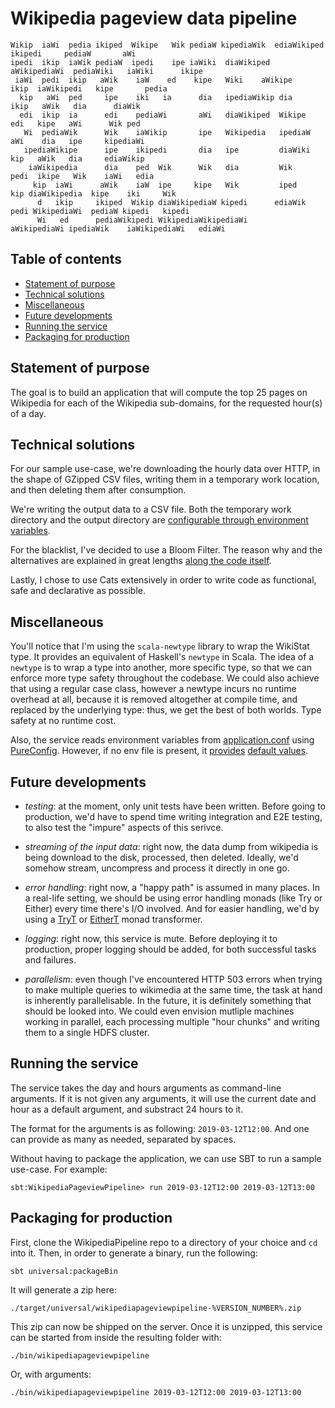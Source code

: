 # Wikipedia pageview data pipeline

```
Wikip  iaWi  pedia ikiped  Wikipe   Wik pediaW kipediaWik  ediaWikiped   ikipedi     pediaW       aWi
ipedi  ikip  iaWik pediaW  ipedi    ipe iaWiki  diaWikiped aWikipediaWi  pediaWiki   iaWiki      ikipe
 iaWi  pedi  ikip   aWik    iaW    ed    kipe   Wiki    aWikipe    ikip  iaWikipedi   kipe       pedia
  kip   aWi  ped     ipe    iki   ia      dia   ipediaWikip dia          ikip   aWik   dia      diaWik
  edi  ikip  ia      edi    pediaWi       aWi   diaWikiped  Wikipe        edi   kipe   aWi      Wik ped
   Wi  pediaWik      Wik    iaWikip       ipe   Wikipedia   ipediaW       aWi    dia   ipe     kipediaWi
   ipediaWikipe      ipe    ikipedi       dia   ipe         diaWiki       kip   aWik   dia     ediaWikip
    iaWikipedia      dia    ped  Wik      Wik   dia         Wik          pedi  ikipe   Wik    iaWi   edia
     kip  iaWi      aWik    iaW  ipe     kipe   Wik         iped    kip diaWikipedia  kipe    iki     Wik
      d   ikip     ikiped  Wikip diaWikipediaW kipedi      ediaWik pedi WikipediaWi  pediaW kipedi   kipedi
      Wi   ed      pediaWikipedi WikipediaWikipediaWi      aWikipediaWi ipediaWik    iaWikipediaWi   ediaWi
```

## Table of contents

- [Statement of purpose](#statement-of-purpose)
- [Technical solutions](#technical-solutions)
- [Miscellaneous](#miscellaneous)
- [Future developments](#future-developments)
- [Running the service](#running-the-service)
- [Packaging for production](#packaging-for-production)

## Statement of purpose

The goal is to build an application that will compute the top 25 pages on Wikipedia for each of the
Wikipedia sub-domains, for the requested hour(s) of a day.

## Technical solutions

For our sample use-case, we're downloading the hourly data over HTTP, in the shape of GZipped CSV
files, writing them in a temporary work location, and then deleting them after consumption.

We're writing the output data to a CSV file. Both the temporary work directory and the output
directory are [configurable through environment variables](./src/main/scala/wikipipeline/Types/Config.scala).

For the blacklist, I've decided to use a Bloom Filter. The reason why and the alternatives are
explained in great lengths [along the code itself](./src/main/scala/wikipipeline/BlacklistHandler.scala#L8).

Lastly, I chose to use Cats extensively in order to write code as functional, safe and declarative
as possible.

## Miscellaneous

You'll notice that I'm using the `scala-newtype` library to wrap the WikiStat type. It provides an
equivalent of Haskell's `newtype` in Scala. The idea of a `newtype` is to wrap a type into another,
more specific type, so that we can enforce more type safety throughout the codebase. We could also
achieve that using a regular case class, however a newtype incurs no runtime overhead at all,
because it is removed altogether at compile time, and replaced by the underlying type: thus, we get
the best of both worlds. Type safety at no runtime cost.

Also, the service reads environment variables from [application.conf](./src/main/resources/application.conf)
using [PureConfig](https://github.com/pureconfig/pureconfig). However, if no env file is present, it
[provides](./src/main/scala/wikipipeline/package.scala#L16) [default values](./src/main/scala/wikipipeline/Types/Config.scala).

## Future developments

- *testing*: at the moment, only unit tests have been written. Before going to production, we'd have
to spend time writing integration and E2E testing, to also test the "impure" aspects of this
serivce.

- *streaming of the input data*: right now, the data dump from wikipedia is being download to the
disk, processed, then deleted. Ideally, we'd somehow stream, uncompress and process it directly
in one go.

- *error handling*: right now, a "happy path" is assumed in many places. In a real-life setting, we
should be using error handling monads (like Try or Either) every time there's I/O involved. And for
easier handling, we'd by using a [TryT](https://github.com/Bertrand31/TryT-monad-transformer) or
[EitherT](https://typelevel.org/cats/datatypes/eithert.html) monad transformer.

- *logging*: right now, this service is mute. Before deploying it to production, proper logging
should be added, for both successful tasks and failures.

- *parallelism*: even though I've encountered HTTP 503 errors when trying to make multiple queries
to wikimedia at the same time, the task at hand is inherently parallelisable. In the future, it is
definitely something that should be looked into. We could even envision mutliple machines working
in parallel, each processing multiple "hour chunks" and writing them to a single HDFS cluster.

## Running the service

The service takes the day and hours arguments as command-line arguments.
If it is not given any arguments, it will use the current date and hour as a default argument, and
substract 24 hours to it.

The format for the arguments is as following: `2019-03-12T12:00`.
And one can provide as many as needed, separated by spaces.

Without having to package the application, we can use SBT to run a sample use-case. For example:
```
sbt:WikipediaPageviewPipeline> run 2019-03-12T12:00 2019-03-12T13:00
```

## Packaging for production

First, clone the WikipediaPipeline repo to a directory of your choice and `cd` into it.
Then, in order to generate a binary, run the following:
```
sbt universal:packageBin
```
It will generate a zip here:
```
./target/universal/wikipediapageviewpipeline-%VERSION_NUMBER%.zip
```
This zip can now be shipped on the server. Once it is unzipped, this service can be started from
inside the resulting folder with:
```
./bin/wikipediapageviewpipeline
```
Or, with arguments:
```
./bin/wikipediapageviewpipeline 2019-03-12T12:00 2019-03-12T13:00
```
